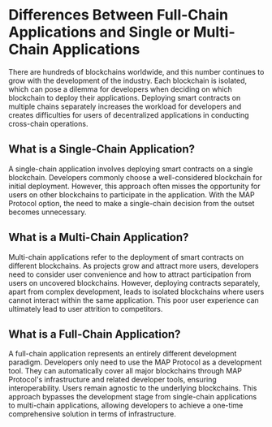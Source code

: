 
# Differences Between Full-Chain Applications and Single or Multi-Chain Applications

There are hundreds of blockchains worldwide, and this number continues to grow with the development of the industry. Each blockchain is isolated, which can pose a dilemma for developers when deciding on which blockchain to deploy their applications. Deploying smart contracts on multiple chains separately increases the workload for developers and creates difficulties for users of decentralized applications in conducting cross-chain operations.

## What is a Single-Chain Application?
A single-chain application involves deploying smart contracts on a single blockchain. Developers commonly choose a well-considered blockchain for initial deployment. However, this approach often misses the opportunity for users on other blockchains to participate in the application. With the MAP Protocol option, the need to make a single-chain decision from the outset becomes unnecessary.

## What is a Multi-Chain Application?
Multi-chain applications refer to the deployment of smart contracts on different blockchains. As projects grow and attract more users, developers need to consider user convenience and how to attract participation from users on uncovered blockchains. However, deploying contracts separately, apart from complex development, leads to isolated blockchains where users cannot interact within the same application. This poor user experience can ultimately lead to user attrition to competitors.

## What is a Full-Chain Application?
A full-chain application represents an entirely different development paradigm. Developers only need to use the MAP Protocol as a development tool. They can automatically cover all major blockchains through MAP Protocol's infrastructure and related developer tools, ensuring interoperability. Users remain agnostic to the underlying blockchains. This approach bypasses the development stage from single-chain applications to multi-chain applications, allowing developers to achieve a one-time comprehensive solution in terms of infrastructure.